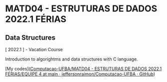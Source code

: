 # MATD04 - ESTRUTURAS DE DADOS 2022.1 FÉRIAS

## Data Structures

[ 2022.1 ] - Vacation Course

Introduction to algorightms and data structures with C language.

[My codes]([Computacao-UFBA/MATD04 - ESTRUTURAS DE DADOS 2022.1 FÉRIAS/EQUIPE 4 at main · jeffersonraimon/Computacao-UFBA · GitHub](https://github.com/jeffersonraimon/Computacao-UFBA/tree/main/MATD04%20-%20ESTRUTURAS%20DE%20DADOS%202022.1%20F%C3%89RIAS/EQUIPE%204))

